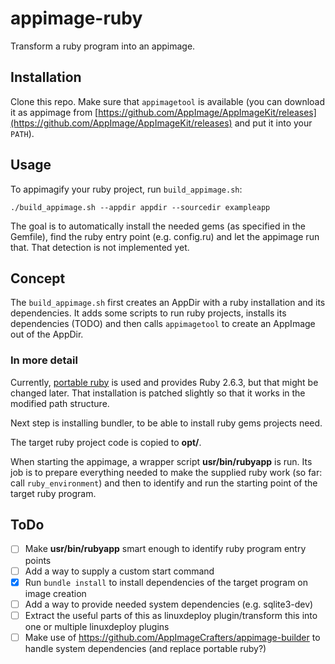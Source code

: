 # appimage-ruby
Transform a ruby program into an appimage.

## Installation

Clone this repo. Make sure that `appimagetool` is available (you can download it as appimage from [https://github.com/AppImage/AppImageKit/releases](https://github.com/AppImage/AppImageKit/releases) and put it into your `PATH`).

## Usage

To appimagify your ruby project, run `build_appimage.sh`:

    ./build_appimage.sh --appdir appdir --sourcedir exampleapp

The goal is to automatically install the needed gems (as specified in the Gemfile), find the ruby entry point (e.g. config.ru) and let the appimage run that. That detection is not implemented yet.

## Concept

The `build_appimage.sh` first creates an AppDir with a ruby installation and its dependencies. It adds some scripts to run ruby projects, installs its dependencies (TODO) and then calls `appimagetool` to create an AppImage out of the AppDir.

### In more detail

Currently, [portable ruby](https://portableruby.com/) is used and provides Ruby 2.6.3, but that might be changed later. That installation is patched slightly so that it works in the modified path structure.

Next step is installing bundler, to be able to install ruby gems projects need.

The target ruby project code is copied to **opt/**.

When starting the appimage, a wrapper script **usr/bin/rubyapp** is run. Its job is to prepare everything needed to make the supplied ruby work (so far: call `ruby_environment`) and then to identify and run the starting point of the target ruby program.

## ToDo

- [ ] Make **usr/bin/rubyapp** smart enough to identify ruby program entry points
- [ ] Add a way to supply a custom start command
- [x] Run `bundle install` to install dependencies of the target program on image creation
- [ ] Add a way to provide needed system dependencies (e.g. sqlite3-dev)
- [ ] Extract the useful parts of this as linuxdeploy plugin/transform this into one or multiple linuxdeploy plugins
- [ ] Make use of https://github.com/AppImageCrafters/appimage-builder to handle system dependencies (and replace portable ruby?)
